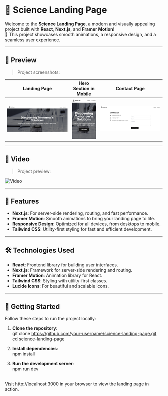 # 🚀 Science Landing Page

Welcome to the **Science Landing Page**, a modern and visually appealing project built with **React**, **Next.js**, and **Framer Motion**! <br/>
🌌 This project showcases smooth animations, a responsive design, and a seamless user experience.

---

## 📸 Preview

> Project screenshots:

| Landing Page | Hero Section in Mobile | Contact Page |
|--------------|------------------------|--------------|
| ![Landing Page](img/hero.png) | ![Hero Section](img/mobile.png) | ![Contact Page](img/contact.png) |

---

## 🎥 Video 

> Project preview:

![Video](img/video.gif)

---

## 🎯 Features

- **Next.js**: For server-side rendering, routing, and fast performance.
- **Framer Motion**: Smooth animations to bring your landing page to life.
- **Responsive Design**: Optimized for all devices, from desktops to mobile.
- **Tailwind CSS**: Utility-first styling for fast and efficient development.

---

## 🛠️ Technologies Used

- **React**: Frontend library for building user interfaces.
- **Next.js**: Framework for server-side rendering and routing.
- **Framer Motion**: Animation library for React.
- **Tailwind CSS**: Styling with utility-first classes.
- **Lucide Icons**: For beautiful and scalable icons.

---

## 🚀 Getting Started

Follow these steps to run the project locally:

1. **Clone the repository**: <br/>
git clone https://github.com/your-username/science-landing-page.git <br/>
cd science-landing-page
   
2. **Install dependencies**: <br/>
npm install

3. **Run the development server**: <br/>
npm run dev
<br/>
Visit http://localhost:3000 in your browser to view the landing page in action.
